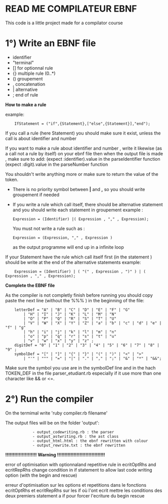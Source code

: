 READ ME  COMPILATEUR EBNF
=========================

This code is a little project made for a compilator course


1°) Write an EBNF file
======================

  - identifier
  - "terminal"
  - [] for optionnal rule
  - {} multiple rule (0..*)
  - () groupement
  - , concatenation
  - | alternative
  - ; end of rule

**How to make a rule**

  example:

		IfStatement = ("if",{Statement},["else",{Statement}],"end");  

  If you call a rule (here Statement) you should make sure it exist, unless the call is about
  identifier and number
  
  If you want to make a rule about identifier and number , write it likewise (as a call not a rule by itself) on your ebnf file
  then when the output file is made , make sure to add:
     (expect :identifier).value in the parseIdentifier function
     (expect :digit).value in the parseNumber function

  You shouldn't write anything more or make sure to return the value of the token. 

  - There is no priority symbol between **|** and **,** so you should write groupement if needed

  - If you write a rule which call itself, there should be alternative statement and you should write each 
    statement in groupement
      example :

		Expression = (Identifier) |( Expression , "," , Expression);

    You must not write a rule such as :

		Expression = (Expression, "," , Expression )

    as the output programme will end up in a infinite loop
   
   If your Statement have the rule which call itself first (in the statement ) should be write at the end of the alternative statements
       example: 

		Expression = (Identifier) | ( "(" , Expression , ")" ) | ( Expression , "," , Expression);



**Complete the EBNF file**

As the compiler is not completly finish before running you should copy paste the next line (without the %%% ) in
the beginning of the file:

		letterDef = "A" | "B" | "C" | "D" | "E" | "F" | "G"
			| "H" | "I" | "J" | "K" | "L" | "M" | "N"
			| "O" | "P" | "Q" | "R" | "S" | "T" | "U"
			| "V" | "W" | "X" | "Y" | "Z" | "a" | "b" | "c" | "d" | "e" | "f" | "g"
			| "h" | "i" | "j" | "k" | "l" | "m" | "n"
			| "o" | "p" | "q" | "r" | "s" | "t" | "u"
			| "v" | "w" | "x" | "y" | "z" ;
		digitDef = "0" | "1" | "2" | "3" | "4" | "5" | "6" | "7" | "8" | "9" ;
		symbolDef = "[" | "]" | "{" | "}" | "(" | ")" | "<" | ">"
			| "'" | """ | "=" | "|" | "." | "," | ";" | "&" | "*" | "&&";


Make sure the symbol you use are in the symbolDef line and in the hach TOKEN_DEF in the file parser_etudiant.rb especially if it use more than one character like && or <=.


2°) Run the compiler
====================

On the termimal write 'ruby compiler.rb filename'

The output files will be on the folder 'output':

                - output_codewriting.rb : the parser
                - output_astwriting.rb : the ast class
                - output_html.html : the ebnf rewritten with colour
                - output_rewrite.txt : the ebnf rewritten


**!!!!!!!!!!!!!!!!!!!!! Warning !!!!!!!!!!!!!!!!!!!!!!!!!!!!!!!!**

error of optimisation with optionnaland repetitive rule in ecritOptRhs and ecritRepRhs change condition in if statement to allow 
last code writing option (with the begin and rescue)

erreur d'optimisation sur les options et repetitions
dans le fonctions ecritOptRhs et ecritRepRhs sur les if où l'ont ecrit mettre les conditions des deux premiers statement a if
pour forcer l'ecriture du begin rescue




